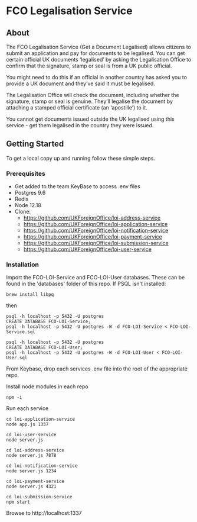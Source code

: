 # FCO Legalisation Service

## About

The FCO Legalisation Service (Get a Document Legalised) allows citizens to submit an application and pay for documents to be legalised. You can get certain official UK documents ‘legalised’ by asking the Legalisation Office to confirm that the signature, stamp or seal is from a UK public official.

You might need to do this if an official in another country has asked you to provide a UK document and they’ve said it must be legalised.

The Legalisation Office will check the document, including whether the signature, stamp or seal is genuine. They’ll legalise the document by attaching a stamped official certificate (an ‘apostille’) to it.

You cannot get documents issued outside the UK legalised using this service - get them legalised in the country they were issued.

## Getting Started
To get a local copy up and running follow these simple steps.

### Prerequisites
- Get added to the team KeyBase to access .env files
- Postgres 9.6
- Redis
- Node 12.18
- Clone:
  - https://github.com/UKForeignOffice/loi-address-service
  - https://github.com/UKForeignOffice/loi-application-service
  - https://github.com/UKForeignOffice/loi-notification-service
  - https://github.com/UKForeignOffice/loi-payment-service
  - https://github.com/UKForeignOffice/loi-submission-service
  - https://github.com/UKForeignOffice/loi-user-service

### Installation

Import the FCO-LOI-Service and FCO-LOI-User databases. These can be found in the 'databases' folder of this repo.
If PSQL isn't installed:

```
brew install libpq
```
then
```
psql -h localhost -p 5432 -U postgres
CREATE DATABASE FCO-LOI-Service;
psql -h localhost -p 5432 -U postgres -W -d FCO-LOI-Service < FCO-LOI-Service.sql
```

```
psql -h localhost -p 5432 -U postgres
CREATE DATABASE FCO-LOI-User;
psql -h localhost -p 5432 -U postgres -W -d FCO-LOI-User < FCO-LOI-User.sql
```

From Keybase, drop each services .env file into the root of the appropriate repo.

Install node modules in each repo

`npm -i`

Run each service

```
cd loi-application-service
node app.js 1337

cd loi-user-service
node server.js

cd loi-address-service
node server.js 7878

cd loi-notification-service
node server.js 1234

cd loi-payment-service
node server.js 4321

cd loi-submission-service
npm start
```

Browse to http://localhost:1337
